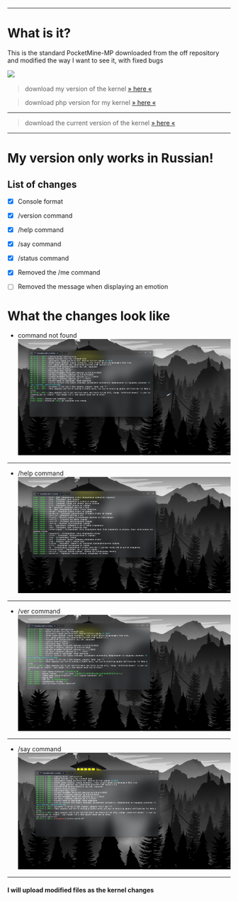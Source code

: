 
------------


# What is it?

This is the standard PocketMine-MP downloaded from the off repository and modified the way I want to see it, with fixed bugs



![](https://github.com/c4-off/pmmp-edit/blob/main/img/1.png?raw=true)

> download my version of the kernel [» here «](https://github.com/c4-off/PocketMine-MP-edit/releases)

> download php version for my kernel [» here «](https://github.com/pmmp/PHP-Binaries/releases/tag/php-8.2-latest)

------------

> download the current version of the kernel [» here «](https://github.com/pmmp/PocketMine-MP/releases)

------------


# My version only works in Russian!
## List of changes
- [x]  Console format
- [x] /version command
- [x] /help command
- [x] /say command
- [x] /status command
- [x] Removed the /me command
- [ ] Removed the message when displaying an emotion


# What the changes look like
 - command not found[![](https://github.com/c4-off/PocketMine-MP-edit/blob/stable/img/2.png?raw=true)](https://github.com/c4-off/PocketMine-MP-edit/blob/stable/img/2.png?raw=true)

------------
 - /help command[![](https://github.com/c4-off/PocketMine-MP-edit/blob/stable/img/3.png?raw=true)](https://github.com/c4-off/PocketMine-MP-edit/blob/stable/img/3.png?raw=true)

------------
- /ver command[![](https://github.com/c4-off/PocketMine-MP-edit/blob/stable/img/1.png?raw=true)](http://https://github.com/c4-off/PocketMine-MP-edit/blob/stable/img/1.png?raw=true)

------------
- /say command[![](https://github.com/c4-off/PocketMine-MP-edit/blob/stable/img/4.png?raw=true)](https://github.com/c4-off/PocketMine-MP-edit/blob/stable/img/4.png?raw=true)

------------

#### I will upload modified files as the kernel changes

